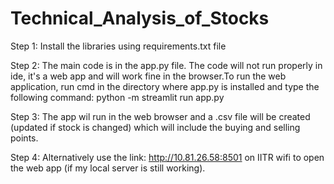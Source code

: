 # Technical_Analysis_of_Stocks

Step 1: Install the libraries using requirements.txt file

Step 2: The main code is in the app.py file. The code will not run properly in ide, it's a web app and will work fine in the browser.To run the web application, run cmd in the directory where app.py is installed and type the following command: python -m streamlit run app.py

Step 3: The app wil run in the web browser and a .csv file will be created (updated if stock is changed) which will include the buying and selling points.

Step 4: Alternatively use the link:  http://10.81.26.58:8501 on IITR wifi to open the web app (if my local server is still working).

